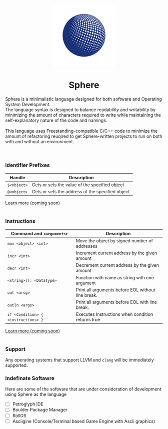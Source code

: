 <p align="center">
    <img src="Sphere.png" width="200"/>
    <h1 align="center"><b>Sphere</b></h1>
</p>

Sphere is a minimalistic language designed for both software and Operating System Development. <br>
The language syntax is designed to balance readability and writability by minimizing the amount of characters required to write while maintaining the self-explanatory nature of the code and namings. <br><br>
This language uses Freestanding-compatible C/C++ code to minimize the amount of refactoring reuqired to get Sphere-written projects to run on both with and without an environment.<br>
<br>
<br>

### Identifier Prefixes
| Handle      | Description                                       |
|-------------|---------------------------------------------------|
| `$<object>` | Gets or sets the value of the specified object    |
| `@<object>` | Gets or sets the address of the specified object. |

[Learn more (coming soon)](https://github.com/NullifyDev/Sphere)
<br><br>
### Instructions
| Command and `<arguments>`           | Description                                                             |
|-------------------------------------|-------------------------------------------------------------------------|
| `mov <object> <int>`                | Move the object by signed number of addresses                           | 
| `incr <int>`                        | Increment current address by the given amount                           |
| `decr <int>`                        | Decrement current address by the given amount                           |
| `<string>(): <DataType>`            | Function with name as string with one argument                          |
| `out <arsg>`                        | Print all arguments before EOL without line break.                      |
| `outln <args>`                      | Print all arguments before EOL with line break.                         |
| `if <Condition> { <instructions> }` | Executes Instructions when condition returns true                       |

[Learn more (coming soon)](https://github.com/NullifyDev/Sphere)
<br><br>

### Support
Any operating systems that support LLVM and `clang` will be immediately supported.

### Indefinate Softawre
Here are some of the software that are under consideration of development using Sphere as the language
 - [ ] Petroglyph IDE
 - [ ] Boulder Package Manager
 - [ ] RollOS
 - [ ] Asciigine (Console/Terminal based Game Engine with Ascii graphics)
